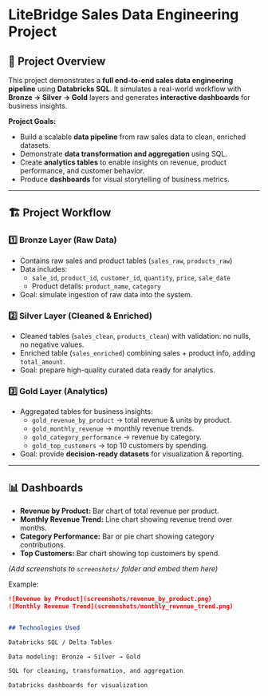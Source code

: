 # LiteBridge Sales Data Engineering Project

## 🚀 Project Overview
This project demonstrates a **full end-to-end sales data engineering pipeline** using **Databricks SQL**. It simulates a real-world workflow with **Bronze → Silver → Gold** layers and generates **interactive dashboards** for business insights.  

**Project Goals:**  
- Build a scalable **data pipeline** from raw sales data to clean, enriched datasets.  
- Demonstrate **data transformation and aggregation** using SQL.  
- Create **analytics tables** to enable insights on revenue, product performance, and customer behavior.  
- Produce **dashboards** for visual storytelling of business metrics.  

---

## 🏗️ Project Workflow

### 1️⃣ Bronze Layer (Raw Data)
- Contains raw sales and product tables (`sales_raw`, `products_raw`)  
- Data includes:
  - `sale_id`, `product_id`, `customer_id`, `quantity`, `price`, `sale_date`
  - Product details: `product_name`, `category`  
- Goal: simulate ingestion of raw data into the system.

### 2️⃣ Silver Layer (Cleaned & Enriched)
- Cleaned tables (`sales_clean`, `products_clean`) with validation: no nulls, no negative values.  
- Enriched table (`sales_enriched`) combining sales + product info, adding `total_amount`.  
- Goal: prepare high-quality curated data ready for analytics.

### 3️⃣ Gold Layer (Analytics)
- Aggregated tables for business insights:
  - `gold_revenue_by_product` → total revenue & units by product.
  - `gold_monthly_revenue` → monthly revenue trends.
  - `gold_category_performance` → revenue by category.
  - `gold_top_customers` → top 10 customers by spending.  
- Goal: provide **decision-ready datasets** for visualization & reporting.

---

## 📊 Dashboards
- **Revenue by Product:** Bar chart of total revenue per product.  
- **Monthly Revenue Trend:** Line chart showing revenue trend over months.  
- **Category Performance:** Bar or pie chart showing category contributions.  
- **Top Customers:** Bar chart showing top customers by spend.  

*(Add screenshots to `screenshots/` folder and embed them here)*  

Example:

```markdown
![Revenue by Product](screenshots/revenue_by_product.png)
![Monthly Revenue Trend](screenshots/monthly_revenue_trend.png)


## Technologies Used

Databricks SQL / Delta Tables

Data modeling: Bronze → Silver → Gold

SQL for cleaning, transformation, and aggregation

Databricks dashboards for visualization

